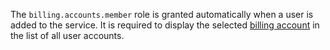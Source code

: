 The `billing.accounts.member` role is granted automatically when a user is added to the service. It is required to display the selected [billing account](../../../billing/concepts/billing-account.md) in the list of all user accounts.
